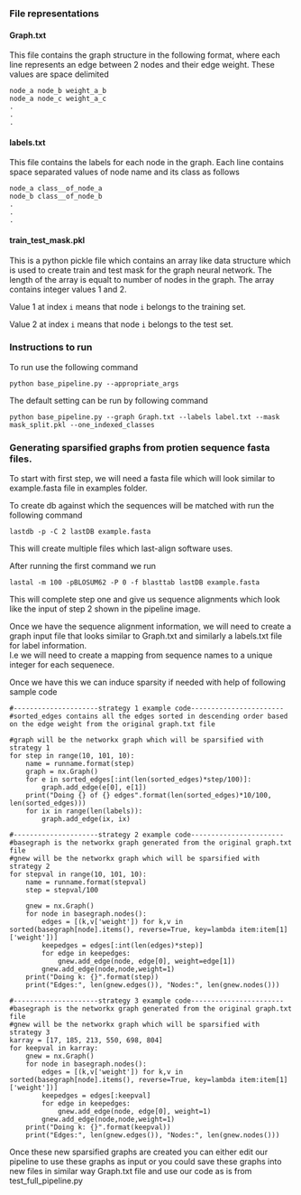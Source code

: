### File representations
#### Graph.txt
This file contains the graph structure in the following format, where each line represents an edge between 2 nodes and their edge weight.
These values are space delimited
```
node_a node_b weight_a_b
node_a node_c weight_a_c
.
.
.
```

#### labels.txt
This file contains the labels for each node in the graph. Each line contains space separated values of node name and its class as follows 

```
node_a class__of_node_a
node_b class__of_node_b
.
.
.
```

#### train_test_mask.pkl
This is a python pickle file which contains an array like data structure which is used to create train and test mask for the graph neural network.
The length of the array is equalt to number of nodes in the graph. The array contains integer values 1 and 2. 

Value 1 at index `i` means that node `i` belongs to the training set.

Value 2 at index `i` means that node `i` belongs to the test set.


### Instructions to run
To run use the following command
```
python base_pipeline.py --appropriate_args
```

The default setting can be run by following command

```
python base_pipeline.py --graph Graph.txt --labels label.txt --mask mask_split.pkl --one_indexed_classes
```


### Generating sparsified graphs from protien sequence fasta files.

To start with first step, we will need a fasta file which will look similar to example.fasta file in examples folder.

To create db against which the sequences will be matched with run the following command

```lastdb -p -C 2 lastDB example.fasta```

This will create multiple files which last-align software uses.

After running the first command we run

```
lastal -m 100 -pBLOSUM62 -P 0 -f blasttab lastDB example.fasta
```

This will complete step one and give us sequence alignments which look like the input of step 2 shown in the pipeline image.

Once we have the sequence alignment information, we will need to create a graph input file that looks similar to Graph.txt and similarly a labels.txt file for label information.  
I.e we will need to create a mapping from sequence names to a unique integer for each sequenece. 

Once we have this we can induce sparsity if needed with help of following sample code

```
#---------------------strategy 1 example code-----------------------
#sorted_edges contains all the edges sorted in descending order based on the edge weight from the original graph.txt file

#graph will be the networkx graph which will be sparsified with strategy 1 
for step in range(10, 101, 10):
    name = runname.format(step)
    graph = nx.Graph()
    for e in sorted_edges[:int(len(sorted_edges)*step/100)]:
        graph.add_edge(e[0], e[1])
    print("Doing {} of {} edges".format(len(sorted_edges)*10/100, len(sorted_edges)))
    for ix in range(len(labels)):
        graph.add_edge(ix, ix)

#---------------------strategy 2 example code-----------------------
#basegraph is the networkx graph generated from the original graph.txt file
#gnew will be the networkx graph which will be sparsified with strategy 2
for stepval in range(10, 101, 10):
    name = runname.format(stepval)
    step = stepval/100

    gnew = nx.Graph()
    for node in basegraph.nodes():
        edges = [(k,v['weight']) for k,v in sorted(basegraph[node].items(), reverse=True, key=lambda item:item[1]['weight'])]
        keepedges = edges[:int(len(edges)*step)]
        for edge in keepedges:
            gnew.add_edge(node, edge[0], weight=edge[1])
        gnew.add_edge(node,node,weight=1)
    print("Doing k: {}".format(step))
    print("Edges:", len(gnew.edges()), "Nodes:", len(gnew.nodes()))

#---------------------strategy 3 example code-----------------------
#basegraph is the networkx graph generated from the original graph.txt file
#gnew will be the networkx graph which will be sparsified with strategy 3 
karray = [17, 185, 213, 550, 698, 804]
for keepval in karray:
    gnew = nx.Graph()
    for node in basegraph.nodes():
        edges = [(k,v['weight']) for k,v in sorted(basegraph[node].items(), reverse=True, key=lambda item:item[1]['weight'])]
        keepedges = edges[:keepval]
        for edge in keepedges:
            gnew.add_edge(node, edge[0], weight=1)
        gnew.add_edge(node,node,weight=1)
    print("Doing k: {}".format(keepval))
    print("Edges:", len(gnew.edges()), "Nodes:", len(gnew.nodes()))
```

Once these new sparsified graphs are created you can either edit our pipeline to use these graphs as input or you could save these graphs into new files in similar way Graph.txt file and use our code as is from test_full_pipeline.py  

